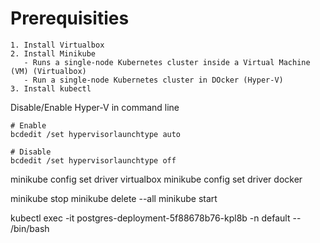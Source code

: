 # Prerequisities

    1. Install Virtualbox
    2. Install Minikube
       - Runs a single-node Kubernetes cluster inside a Virtual Machine (VM) (Virtualbox) 
       - Run a single-node Kubernetes cluster in DOcker (Hyper-V)
    3. Install kubectl


Disable/Enable Hyper-V in command line

    # Enable
    bcdedit /set hypervisorlaunchtype auto

    # Disable
    bcdedit /set hypervisorlaunchtype off


minikube config set driver virtualbox
minikube config set driver docker

minikube stop
minikube delete --all
minikube start

kubectl exec -it postgres-deployment-5f88678b76-kpl8b -n default -- /bin/bash